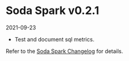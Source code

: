 # Soda Spark v0.2.1
2021-09-23

- Test and document sql metrics.

Refer to the <a href="https://github.com/sodadata/soda-spark/blob/main/CHANGELOG.md" target="_blank">Soda Spark Changelog</a> for details.